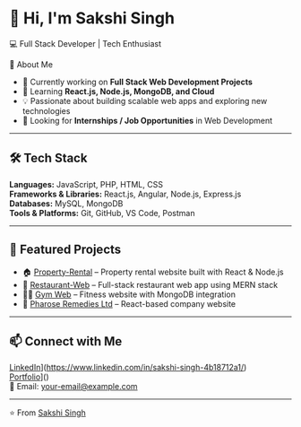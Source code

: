 # 👋 Hi, I'm Sakshi Singh  

💻 Full Stack Developer | Tech Enthusiast  

🌟 About Me  
- 🔭 Currently working on **Full Stack Web Development Projects**  
- 🌱 Learning **React.js, Node.js, MongoDB, and Cloud**  
- 💡 Passionate about building scalable web apps and exploring new technologies  
- 🚀 Looking for **Internships / Job Opportunities** in Web Development  

---

## 🛠️ Tech Stack  
**Languages:** JavaScript, PHP, HTML, CSS  
**Frameworks & Libraries:** React.js, Angular, Node.js, Express.js  
**Databases:** MySQL, MongoDB  
**Tools & Platforms:** Git, GitHub, VS Code, Postman  

---
## 📌 Featured Projects  
- 🏠 [Property-Rental](https://github.com/ThakurSakshi777/Property-Rental) – Property rental website built with React & Node.js  
- 🍴 [Restaurant-Web](https://github.com/ThakurSakshi777/-Restaurant-Web-) – Full-stack restaurant web app using MERN stack  
- 🏋️‍♀️ [Gym Web](https://github.com/ThakurSakshi777/gym_web) – Fitness website with MongoDB integration  
- 💊 [Pharose Remedies Ltd](https://github.com/ThakurSakshi777/Pharose-Remedies-Ltd) – React-based company website  

---

## 📫 Connect with Me  
[LinkedIn](https://img.shields.io/badge/LinkedIn-blue?logo=linkedin&logoColor=white)](https://www.linkedin.com/in/sakshi-singh-4b18712a1/)  
[Portfolio](https://img.shields.io/badge/Portfolio-%23000000.svg?logo=firefox&logoColor=#FF7139)]()  
📧 Email: your-email@example.com  

---

⭐️ From [Sakshi Singh](https://github.com/ThakurSakshi777)
